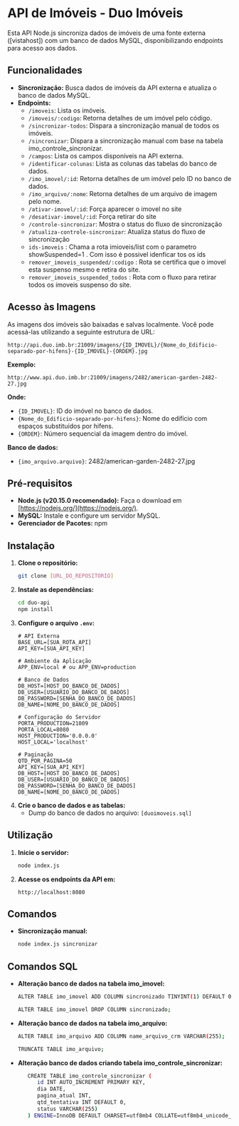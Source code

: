 # API de Imóveis - Duo Imóveis

Esta API Node.js sincroniza dados de imóveis de uma fonte externa ([vistahost]) com um banco de dados MySQL, disponibilizando endpoints para acesso aos dados.

## Funcionalidades

- **Sincronização:** Busca dados de imóveis da API externa e atualiza o banco de dados MySQL.
- **Endpoints:** 
    - `/imoveis`: Lista os imóveis.
    - `/imoveis/:codigo`: Retorna detalhes de um imóvel pelo código.
    - `/sincronizar-todos`: Dispara a sincronização manual de todos os imóveis.
    - `/sincronizar`: Dispara a sincronização manual com base na tabela imo_controle_sincronizar.
    - `/campos`: Lista os campos disponíveis na API externa.
    - `/identificar-colunas`: Lista as colunas das tabelas do banco de dados.
    - `/imo_imovel/:id`: Retorna detalhes de um imóvel pelo ID no banco de dados.
    - `/imo_arquivo/:nome`: Retorna detalhes de um arquivo de imagem pelo nome.
    - `/ativar-imovel/:id`: Força aparecer o imovel no site
    - `/desativar-imovel/:id`: Força retirar do site 
    - `/controle-sincronizar`: Mostra o status do fluxo de sincronização 
    - `/atualiza-controle-sincronizar`: Atualiza status do fluxo de sincronização
    - `ids-imoveis` : Chama a rota imioveis/list com o parametro showSuspended=1 . Com isso é possivel idenficar tos os ids 
    - `remover_imoveis_suspended/:codigo` : Rota se certifica que o imovel esta suspenso mesmo e retira do site. 
    - `remover_imoveis_suspended_todos` : Rota com o fluxo para retirar todos os imoveis suspenso do site.

## Acesso às Imagens

As imagens dos imóveis são baixadas e salvas localmente. Você pode acessá-las utilizando a seguinte estrutura de URL:

```
http://api.duo.imb.br:21009/imagens/{ID_IMOVEL}/{Nome_do_Edificio-separado-por-hifens}-{ID_IMOVEL}-{ORDEM}.jpg
```

**Exemplo:**

```
http://www.api.duo.imb.br:21009/imagens/2482/american-garden-2482-27.jpg
```

**Onde:**

- `{ID_IMOVEL}`: ID do imóvel no banco de dados.
- `{Nome_do_Edificio-separado-por-hifens}`: Nome do edifício com espaços substituídos por hifens.
- `{ORDEM}`: Número sequencial da imagem dentro do imóvel.


**Banco de dados:**
- `{imo_arquivo.arquivo}`: 2482/american-garden-2482-27.jpg

## Pré-requisitos

- **Node.js (v20.15.0 recomendado):** Faça o download em [https://nodejs.org/](https://nodejs.org/).
- **MySQL:** Instale e configure um servidor MySQL.
- **Gerenciador de Pacotes:** npm

## Instalação

1. **Clone o repositório:**
   ```bash
   git clone [URL_DO_REPOSITORIO]
   ```
2. **Instale as dependências:**
   ```bash
   cd duo-api
   npm install
   ```
3. **Configure o arquivo `.env`:**
   ```
   # API Externa	
   BASE_URL=[SUA_ROTA_API]
   API_KEY=[SUA_API_KEY] 

   # Ambiente da Aplicação
   APP_ENV=local # ou APP_ENV=production

   # Banco de Dados
   DB_HOST=[HOST_DO_BANCO_DE_DADOS]
   DB_USER=[USUARIO_DO_BANCO_DE_DADOS]
   DB_PASSWORD=[SENHA_DO_BANCO_DE_DADOS]
   DB_NAME=[NOME_DO_BANCO_DE_DADOS]

   # Configuração do Servidor
   PORTA_PRODUCTION=21009
   PORTA_LOCAL=8080
   HOST_PRODUCTION='0.0.0.0'
   HOST_LOCAL='localhost'

   # Paginação
   QTD_POR_PAGINA=50 
   API_KEY=[SUA_API_KEY]
   DB_HOST=[HOST_DO_BANCO_DE_DADOS]
   DB_USER=[USUARIO_DO_BANCO_DE_DADOS]
   DB_PASSWORD=[SENHA_DO_BANCO_DE_DADOS]
   DB_NAME=[NOME_DO_BANCO_DE_DADOS]
   ```
4. **Crie o banco de dados e as tabelas:**
    - Dump do banco de dados no arquivo: `[duoimoveis.sql]`

## Utilização

1. **Inicie o servidor:**
   ```bash
   node index.js
   ```
2. **Acesse os endpoints da API em:**
   ```
   http://localhost:8080
   ```

## Comandos

- **Sincronização manual:**
   ```bash
   node index.js sincronizar
   ```

## Comandos SQL 

- **Alteração banco de dados na tabela imo_imovel:**
   ```bash
   ALTER TABLE imo_imovel ADD COLUMN sincronizado TINYINT(1) DEFAULT 0;
   ```
   ```bash
   ALTER TABLE imo_imovel DROP COLUMN sincronizado; 
   ```
- **Alteração banco de dados na tabela imo_arquivo:**
   ```bash
   ALTER TABLE imo_arquivo ADD COLUMN name_arquivo_crm VARCHAR(255); 
   ```
   ```bash
   TRUNCATE TABLE imo_arquivo;
   ```
- **Alteração banco de dados criando tabela imo_controle_sincronizar:**
   ```bash
      CREATE TABLE imo_controle_sincronizar (
         id INT AUTO_INCREMENT PRIMARY KEY,
         dia DATE,
         pagina_atual INT,
         qtd_tentativa INT DEFAULT 0,
         status VARCHAR(255)
      ) ENGINE=InnoDB DEFAULT CHARSET=utf8mb4 COLLATE=utf8mb4_unicode_ci;
   ```
